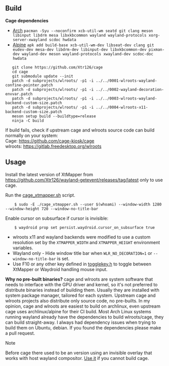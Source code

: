 ## Build 
**Cage dependencies**  
- [Arch](https://github.com/cage-kiosk/cage/blob/eaeab71ffa3ab5884df09c5664c00e368ca2585e/.github/workflows/main.yml#L32) `pacman -Syu --noconfirm xcb-util-wm seatd git clang meson libinput libdrm mesa libxkbcommon wayland wayland-protocols xorg-server-xwayland scdoc hwdata`  
- [Alpine](https://github.com/cage-kiosk/cage/blob/eaeab71ffa3ab5884df09c5664c00e368ca2585e/.github/workflows/main.yml#L26) `apk add build-base xcb-util-wm-dev libseat-dev clang git eudev-dev mesa-dev libdrm-dev libinput-dev libxkbcommon-dev pixman-dev wayland-dev meson wayland-protocols xwayland-dev scdoc-doc hwdata`
 ```
    git clone https://github.com/Xtr126/cage
    cd cage
    git submodule update --init
    patch -d subprojects/wlroots/ -p1 -i ../../0001-wlroots-wayland-confine-pointer.patch 
    patch -d subprojects/wlroots/ -p1 -i ../../0002-wayland-decoration-envvar.patch
    patch -d subprojects/wlroots/ -p1 -i ../../0003-wlroots-wayland-backend-custom-size.patch
    patch -d subprojects/wlroots/ -p1 -i ../../0004-wlroots-x11-backend-custom-size.patch
    meson setup build --buildtype=release
    ninja -C build
```
If build fails, check if upstream cage and wlroots source code can build normally on your system:  
Cage: https://github.com/cage-kiosk/cage  
wlroots: https://gitlab.freedesktop.org/wlroots

## Usage
Install the latest version of XtMapper from https://github.com/Xtr126/wayland-getevent/releases/tag/latest only to use cage.  

Run the [cage_xtmapper.sh](https://github.com/Xtr126/cage/blob/master/cage_xtmapper.sh) script.  

        $ sudo -E ./cage_xtmapper.sh --user $(whoami) --window-width 1280 --window-height 720 --window-no-title-bar
Enable cursor on subsurface if cursor is invisible:
  
        $ waydroid prop set persist.waydroid.cursor_on_subsurface true
- wlroots x11 and wayland backends were modified to use a custom resolution set by the `XTMAPPER_WIDTH` and `XTMAPPER_HEIGHT` environment variables.  
- Wayland only - Hide window title bar when `WLR_NO_DECORATION=1` or `--window-no-title-bar` is set.  
- Use F10 or any other key defined in  [togglekey.h](https://github.com/Xtr126/cage/blob/master/togglekey.h) to toggle between XtMapper or Waydroid handling mouse input.

**Why no pre-built binaries?**
cage and wlroots are system software that needs to interface with the GPU driver and kernel, so it's not preferred to distribute binaries instead of building them.
Usually they are installed with system package manager, tailored for each system.
Upstream cage and wlroots projects also distribute only source code, no pre-builts.
In my opinion, cage and wlroots are easiest to build on archlinux, even upstream cage uses archlinux/alpine for their CI build.
Most Arch Linux systems running wayland already have the dependencies to build wlroots/cage, they can build straight-away. I always had dependency issues when trying to build them on Ubuntu, debian. If you found the dependencies please make a pull request.

> [!NOTE]
> Before cage there used to be an version using an invisible overlay that works with host wayland compositor. [Use it](./README-alt.md) if you cannot build cage.